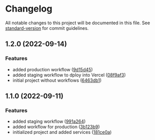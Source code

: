 # Changelog

All notable changes to this project will be documented in this file. See [standard-version](https://github.com/conventional-changelog/standard-version) for commit guidelines.

## 1.2.0 (2022-09-14)


### Features

* added production workflow ([9d15d45](https://github.com/Riftland/thebridge_deploy_front/commit/9d15d45e7f220d6b348c2fbd2bf536dc43ecf54f))
* added staging workflow to dploy into Vercel ([08f9af3](https://github.com/Riftland/thebridge_deploy_front/commit/08f9af3a0624fa97052df62035c3816a6abdcef9))
* initial project without workflows ([6463db1](https://github.com/Riftland/thebridge_deploy_front/commit/6463db1d8d506565e66c6c36e628b39d20437c43))

## 1.1.0 (2022-09-11)


### Features

* added staging workflow ([991a264](https://github.com/Riftland/front_deploy_test/commit/991a2646dbe8ca4251c7d0497899ef8971b5c5f9))
* added workflow for production ([3b123b9](https://github.com/Riftland/front_deploy_test/commit/3b123b93a4db76e1d6748b96c814781bc2f1ce01))
* initialized project and added services ([181ce0a](https://github.com/Riftland/front_deploy_test/commit/181ce0a801a7eba1ff6b94e484d4d2b6b9e1d5cb))
